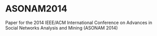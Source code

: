ASONAM2014
==========

Paper for the 2014 IEEE/ACM International Conference on Advances in Social Networks Analysis and Mining (ASONAM 2014)
